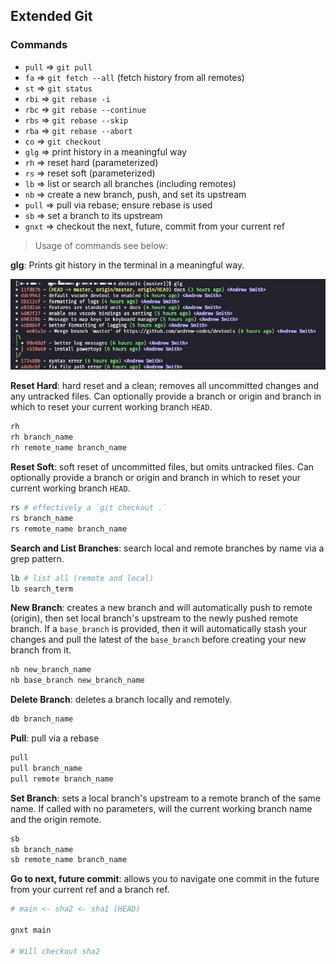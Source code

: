 ## Extended Git

### Commands

- `pull` => `git pull`
- `fa` => `git fetch --all` (fetch history from all remotes)
- `st` => `git status`
- `rbi` => `git rebase -i`
- `rbc` => `git rebase --continue`
- `rbs` => `git rebase --skip`
- `rba` => `git rebase --abort`
- `co` => `git checkout`
- `glg` => print history in a meaningful way
- `rh` => reset hard (parameterized)
- `rs` => reset soft (parameterized)
- `lb` => list or search all branches (including remotes)
- `nb` => create a new branch, push, and set its upstream
- `pull` => pull via rebase; ensure rebase is used
- `sb` => set a branch to its upstream
- `gnxt` => checkout the next, future, commit from your current ref


> Usage of commands see below:

**glg**: Prints git history in the terminal in a meaningful way.

![glg example usage screenshot](./assets/glg-example.png)

**Reset Hard**: hard reset and a clean; removes all uncommitted changes and any untracked files. Can optionally provide a branch or origin and branch in which to reset your current working branch `HEAD`.

```bash
rh
rh branch_name
rh remote_name branch_name
```

**Reset Soft**: soft reset of uncommitted files, but omits untracked files. Can optionally provide a branch or origin and branch in which to reset your current working branch `HEAD`.

```bash
rs # effectively a `git checkout .`
rs branch_name
rs remote_name branch_name
```

**Search and List Branches**: search local and remote branches by name via a grep pattern.

```bash
lb # list all (remote and local)
lb search_term
```

**New Branch**: creates a new branch and will automatically push to remote (origin), then set local branch's upstream to the newly pushed remote branch. If a `base_branch` is provided, then it will automatically stash your changes and pull the latest of the `base_branch` before creating your new branch from it.

```bash
nb new_branch_name
nb base_branch new_branch_name
```

**Delete Branch**: deletes a branch locally and remotely.

```bash
db branch_name
```

**Pull**: pull via a rebase

```bash
pull
pull branch_name
pull remote branch_name
```

**Set Branch**: sets a local branch's upstream to a remote branch of the same name. If called with no parameters, will the current working branch name and the origin remote.

```bash
sb
sb branch_name
sb remote_name branch_name
```

**Go to next, future commit**: allows you to navigate one commit in the future from your current ref and a branch ref.

```bash
# main <- sha2 <- sha1 (HEAD)

gnxt main

# Will checkout sha2
```
